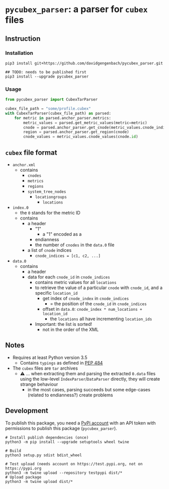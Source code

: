 # `pycubex_parser`: a parser for `cubex` files

## Instruction

### Installation
```
pip3 install git+https://github.com/davidgengenbach/pycubex_parser.git

## TODO: needs to be published first
pip3 install --upgrade pycubex_parser
```

### Usage

```python
from pycubex_parser import CubexTarParser

cubex_file_path = "some/profile.cubex"
with CubexTarParser(cubex_file_path) as parsed:
    for metric in parsed.anchor_parser.metrics:
        metric_values = parsed.get_metric_values(metric=metric)
        cnode = parsed.anchor_parser.get_cnode(metric_values.cnode_indices[0])
        region = parsed.anchor_parser.get_region(cnode)
        cnode_values = metric_values.cnode_values(cnode.id)
```

## `cubex` file format

- `anchor.xml`
    - contains
        - `cnodes`
        - `metrics`
        - `regions`
        - `system_tree_nodes`
            - `locationgroups`
                - `locations`
- `index.0`
    - the `0` stands for the metric ID
    - contains
        - a header
            - "1"
                - a "1" encoded as a 
            - endianness
            - the number of `cnodes` in the `data.0` file
        - a list of `cnode` indices
            - `cnode_indices = [c1, c2, ...]`
- `data.0` 
    - contains
        - a header
        - data for each `cnode_id` in `cnode_indices`
            - contains metric values for all `locations`
            - to retrieve the value of a particular `cnode` with `cnode_id`, and a specific `location_id`
                - get index of `cnode_index` in `cnode_indices`
                    - = the position of the `cnode_id` in `cnode_indices`
                - offset in `data.0`: `cnode_index * num_locations + location_id`
                    - the `locations` all have incrementing `location_ids`
            - Important: the list is sorted!
                - not in the order of the XML 

## Notes

- Requires at least Python version 3.5
    - Contains `typings` as defined in [PEP 484](https://www.python.org/dev/peps/pep-0484/)
- The `cubex` files are `tar` archives
    - :warning:  ... when extracting them and parsing the extracted `0.data` files using the low-level `IndexParser`/`DataParser` directly,
    they will create strange behaviour
        - in the most cases, parsing succeeds but some edge-cases (related to endianness?) create problems

## Development

To publish this package, you need a [PyPi account](https://pypi.org/manage/account/) with an API token with permissions to publish this package (`pycubex_parser`).

```shell
# Install publish dependencies (once)
python3 -m pip install --upgrade setuptools wheel twine

# Build
python3 setup.py sdist bdist_wheel

# Test upload (needs account on https://test.pypi.org, not on https://pypi.org
python3 -m twine upload --repository testpypi dist/*
# Upload package
python3 -m twine upload dist/*

```